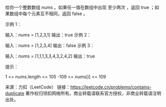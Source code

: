给你一个整数数组 nums 。如果任一值在数组中出现 至少两次 ，返回 true ；如果数组中每个元素互不相同，返回 false 。
 

示例 1：

输入：nums = [1,2,3,1]
输出：true
示例 2：

输入：nums = [1,2,3,4]
输出：false
示例 3：

输入：nums = [1,1,1,3,3,4,3,2,4,2]
输出：true
 

提示：

1 <= nums.length <= 105
-109 <= nums[i] <= 109


来源：力扣（LeetCode）
链接：https://leetcode.cn/problems/contains-duplicate
著作权归领扣网络所有。商业转载请联系官方授权，非商业转载请注明出处。